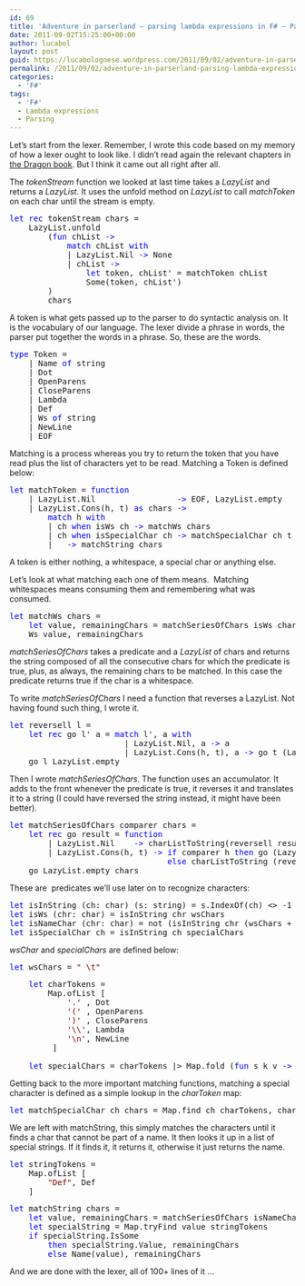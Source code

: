 ```yaml
---
id: 69
title: 'Adventure in parserland – parsing lambda expressions in F# – Part III'
date: 2011-09-02T15:25:00+00:00
author: lucabol
layout: post
guid: https://lucabolognese.wordpress.com/2011/09/02/adventure-in-parserland-parsing-lambda-expressions-in-f-part-iii/
permalink: /2011/09/02/adventure-in-parserland-parsing-lambda-expressions-in-f-part-iii/
categories:
  - 'F#'
tags:
  - 'F#'
  - Lambda expressions
  - Parsing
---
```

Let’s start from the lexer. Remember, I wrote this code based on my memory of how a lexer ought to look like. I didn’t read again the relevant chapters in [the Dragon book](http://en.wikipedia.org/wiki/Principles_of_Compiler_Design). But I think it came out all right after all.

The _tokenStream_ function we looked at last time takes a _LazyList<char>_ and returns a _LazyList<Token>_. It uses the unfold method on _LazyList_ to call _matchToken_ on each char until the stream is empty.

<pre class="code"><span style="color:blue;">let rec </span>tokenStream chars =
    LazyList.unfold
        (<span style="color:blue;">fun </span>chList <span style="color:blue;">-&gt;
            match </span>chList <span style="color:blue;">with
            </span>| LazyList.Nil <span style="color:blue;">-&gt; </span>None
            | chList <span style="color:blue;">-&gt;
                let </span>token, chList' = matchToken chList
                Some(token, chList')
        )
        chars </pre>

A token is what gets passed up to the parser to do syntactic analysis on. It is the vocabulary of our language. The lexer divide a phrase in words, the parser put together the words in a phrase. So, these are the words.

<pre class="code"><span style="color:blue;">type </span>Token =
    | Name <span style="color:blue;">of </span>string
    | Dot
    | OpenParens
    | CloseParens
    | Lambda
    | Def
    | Ws <span style="color:blue;">of </span>string
    | NewLine
    | EOF</pre>

Matching is a process whereas you try to return the token that you have read plus the list of characters yet to be read. Matching a Token is defined below:

<pre class="code"><span style="color:blue;">let </span>matchToken = <span style="color:blue;">function
    </span>| LazyList.Nil                 <span style="color:blue;">-&gt; </span>EOF, LazyList.empty
    | LazyList.Cons(h, t) <span style="color:blue;">as </span>chars <span style="color:blue;">-&gt;
        match </span>h <span style="color:blue;">with
        </span>| ch <span style="color:blue;">when </span>isWs ch <span style="color:blue;">-&gt; </span>matchWs chars
        | ch <span style="color:blue;">when </span>isSpecialChar ch <span style="color:blue;">-&gt; </span>matchSpecialChar ch t
        | _ <span style="color:blue;">-&gt; </span>matchString chars</pre></p> 

A token is either nothing, a whitespace, a special char or anything else.



Let’s look at what matching each one of them means.&#160; Matching whitespaces means consuming them and remembering what was consumed.

<pre class="code"><span style="color:blue;">let </span>matchWs chars =
    <span style="color:blue;">let </span>value, remainingChars = matchSeriesOfChars isWs chars
    Ws value, remainingChars</pre>

_matchSeriesOfChars_ takes a predicate and a _LazyList_ of chars and returns the string composed of all the consecutive chars for which the predicate is true, plus, as always, the remaining chars to be matched. In this case the predicate returns true if the char is a whitespace.

To write _matchSeriesOfChars_ I need a function that reverses a LazyList. Not having found such thing, I wrote it.

<pre class="code"><span style="color:blue;">let </span>reversell l =
    <span style="color:blue;">let rec </span>go l' a = <span style="color:blue;">match </span>l', a <span style="color:blue;">with
                        </span>| LazyList.Nil, a <span style="color:blue;">-&gt; </span>a
                        | LazyList.Cons(h, t), a <span style="color:blue;">-&gt; </span>go t (LazyList.cons h a)
    go l LazyList.empty</pre>

Then I wrote _matchSeriesOfChars_. The function uses an accumulator. It adds to the front whenever the predicate is true, it reverses it and translates it to a string (I could have reversed the string instead, it might have been better).

<pre class="code"><span style="color:blue;">let </span>matchSeriesOfChars comparer chars =
    <span style="color:blue;">let rec </span>go result = <span style="color:blue;">function
        </span>| LazyList.Nil    <span style="color:blue;">-&gt; </span>charListToString(reversell result), LazyList.empty
        | LazyList.Cons(h, t) <span style="color:blue;">-&gt; if </span>comparer h <span style="color:blue;">then </span>go (LazyList.cons h result) t
                                 <span style="color:blue;">else </span>charListToString (reversell result), LazyList.cons h t
    go LazyList.empty chars</pre>

These are&#160; predicates we’ll use later on to recognize characters:

<pre class="code"><span style="color:blue;">let </span>isInString (ch: char) (s: string) = s.IndexOf(ch) &lt;&gt; -1
<span style="color:blue;">let </span>isWs (chr: char) = isInString chr wsChars
<span style="color:blue;">let </span>isNameChar (chr: char) = not (isInString chr (wsChars + specialChars))
<span style="color:blue;">let </span>isSpecialChar ch = isInString ch specialChars</pre>

_wsChar_ and _specialChars_ are defined below:

<pre class="code"><span style="color:blue;">let </span>wsChars = <span style="color:maroon;">" \t"</span></pre>

<pre class="code"><span style="color:blue;">    let </span>charTokens =
        Map.ofList [
            <span style="color:maroon;">'.' </span>, Dot
            <span style="color:maroon;">'(' </span>, OpenParens
            <span style="color:maroon;">')' </span>, CloseParens
            <span style="color:maroon;">'\\'</span>, Lambda
            <span style="color:maroon;">'\n'</span>, NewLine
         ]<br />
    <span style="color:blue;">let </span>specialChars = charTokens |&gt; Map.fold (<span style="color:blue;">fun </span>s k v <span style="color:blue;">-&gt; </span>s + k.ToString()) <span style="color:maroon;">""</span></pre>



Getting back to the more important matching functions, matching a special character is defined as a simple lookup in the _charToken_ map:

<pre class="code"><span style="color:blue;">let </span>matchSpecialChar ch chars = Map.find ch charTokens, chars</pre>

We are left with matchString, this simply matches the characters until it finds a char that cannot be part of a name. It then looks it up in a list of special strings. If it finds it, it returns it, otherwise it just returns the name.

<pre class="code"><span style="color:blue;">let </span>stringTokens =
    Map.ofList [
        <span style="color:maroon;">"Def"</span>, Def
    ]</pre>

<pre class="code"><span style="color:blue;">let </span>matchString chars =
    <span style="color:blue;">let </span>value, remainingChars = matchSeriesOfChars isNameChar chars
    <span style="color:blue;">let </span>specialString = Map.tryFind value stringTokens
    <span style="color:blue;">if </span>specialString.IsSome
        <span style="color:blue;">then </span>specialString.Value, remainingChars
        <span style="color:blue;">else </span>Name(value), remainingChars</pre>

And we are done with the lexer, all of 100+ lines of it …